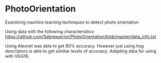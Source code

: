 # PhotoOrientation
Examining machine learning techniques to detect photo orientation


Using data with the following characteristics: https://github.com/Sabrewarrior/PhotoOrientation/blob/master/data_info.txt

Using Alexnet was able to get 80% accuracy. However just using hog descriptors is able to get similiar levels of accuracy. Adapting data for using with VGG16.
